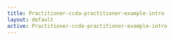 ```yaml
---
title: Practitioner-ccda-practitioner-example-intro
layout: default
active: Practitioner-ccda-practitioner-example-intro
---
```


